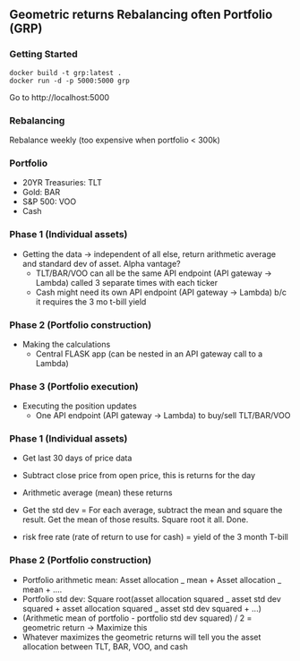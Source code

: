 ## Geometric returns Rebalancing often Portfolio (GRP)

### Getting Started

```
docker build -t grp:latest .
docker run -d -p 5000:5000 grp
```

Go to http://localhost:5000

### Rebalancing

Rebalance weekly (too expensive when portfolio < 300k)

### Portfolio

- 20YR Treasuries: TLT
- Gold: BAR
- S&P 500: VOO
- Cash

### Phase 1 (Individual assets)

- Getting the data -> independent of all else, return arithmetic average and standard dev of asset. Alpha vantage?
  - TLT/BAR/VOO can all be the same API endpoint (API gateway -> Lambda) called 3 separate times with each ticker
  - Cash might need its own API endpoint (API gateway -> Lambda) b/c it requires the 3 mo t-bill yield

### Phase 2 (Portfolio construction)

- Making the calculations
  - Central FLASK app (can be nested in an API gateway call to a Lambda)

### Phase 3 (Portfolio execution)

- Executing the position updates
  - One API endpoint (API gateway -> Lambda) to buy/sell TLT/BAR/VOO

### Phase 1 (Individual assets)

- Get last 30 days of price data
- Subtract close price from open price, this is returns for the day
- Arithmetic average (mean) these returns
- Get the std dev = For each average, subtract the mean and square the result. Get the mean of those results. Square root it all. Done.

- risk free rate (rate of return to use for cash) = yield of the 3 month T-bill

### Phase 2 (Portfolio construction)

- Portfolio arithmetic mean: Asset allocation _ mean + Asset allocation _ mean + ....
- Portfolio std dev: Square root(asset allocation squared _ asset std dev squared + asset allocation squared _ asset std dev squared + ...)
- (Arithmetic mean of portfolio - portfolio std dev squared) / 2 = geometric return -> Maximize this
- Whatever maximizes the geometric returns will tell you the asset allocation between TLT, BAR, VOO, and cash
